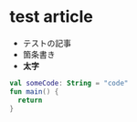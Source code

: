 # test article

- テストの記事
- 箇条書き
- **太字**

```kotlin
val someCode: String = "code"
fun main() {
  return
}
```


